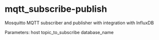 # mqtt_subscribe-publish
Mosquitto MQTT subscriber and publisher with integration with InfluxDB

Parameters: host topic_to_subscribe database_name

